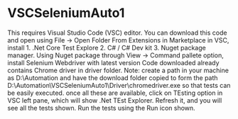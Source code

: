 # VSCSeleniumAuto1
This requires Visual Studio Code (VSC) editor. You can download this code and open using File -> Open Folder
From Extensions in Marketplace in VSC, install 1. .Net Core Test Explore 2. C# / C# Dev kit 3. Nuget package manager.
Using Nuget package through View -> Command pallete option, install Selenium Webdriver with latest version
Code downloaded already contains Chrome driver in driver folder. Note: create a path in your machine as 
D:\Automation and have the download folder copied to form the path D:\Automation\VSCSeleniumAuto1\Driver\chromedriver.exe 
so that tests can be easily executed.
once all these are available, click on TEsting option in VSC left pane, which will show .Net TEst Explorer. 
Refresh it, and you will see all the tests shown. Run the tests using the Run icon shown.
